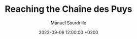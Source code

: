 ---
layout: post
title: "Reaching the Chaîne des Puys"
date: 2023-09-09 12:00:00 +0200
permalink: "reaching-the-chaine-des-puys.html"

featured: "no"
tags: "new"
author: "Manuel Sourdrille"
displayed_date: "September 9, 2023"
article_id: "article_2023-09-09"
collection_id: "collection_bourges-agde"

link_collection: bikepacking-bourges-agde.html
active_collection: "Bikepacking from Bourges to Agde"
day_start: "1"
day_end: "3"
intro: "The journey kicks off in Nantes and heads towards the charming Bay of Bourgneuf. Nowadays, the area is all about oyster and salt farming, giving the scenery a unique touch. Once you move past the bay and cruise from La-Barre-de-Monts to La-Faute-sur-Mer, you'll notice the coastline is mostly urbanized, though its inhabitants remain sparse during the winter months. Scattered along the shoreline are pockets of dunes and pine forests, standing guard over the wetlands nestled farther inland. Moving on from La Faute-sur-Mer, you'll discover the Baie de l'Aiguillon, where the river La Sèvre Nortaise joins the Atlantic Ocean – a bustling hub for bird migrations. Following a pause in La Rochelle, I decided to switch from the EV1 to the V92, also known as La Flow Vélo, which led me towards Saintes. As I made my way to Saintes, a subtle transformation began to unfold, altering the landscape, vegetation, and architectural character that surrounded me."

statistics_duration: "2 days"
statistics_distance: "222 km"
statistics_ascent: "2,310 m"
statistics_surface: "40% unpaved"
statistics_highest_elevation: "700 m"
statistics_lowest_elevation: "120 m"

highlights_1_title: "The lovely banks of the river Cher"
highlights_1_description: "Nestled between land and sea, the Bay of Bourgneuf is a charming and picturesque bay where oyster and salt farming create a harmonious landscape."
highlights_2_title: "The view on the Chaîne des Puys past Ebreuil"
highlights_2_description: "Despite being urbanized, while cycling along the EV1 between La-Barre-de-Monts and La-Faute-sur-Mer, you'll come across beautiful patches of sandy dunes and pine forests. Moreover, you'll be treated to the gentle and constant embrace of the ocean breeze."

img_thumbnail: "assets/img/collection_bourges-agde_article_2023-09-09_thumbnail.jpg"
img_bg: "article_2023-09-09"
img_map: "collection_bourges-agde_map"

link_umap: "https://umap.openstreetmap.fr/en/map/mighty-travels_640943"
link_komoot: "https://www.komoot.com/fr-fr/collection/1877170/-bikepacking-toward-the-sahara-desert"
---